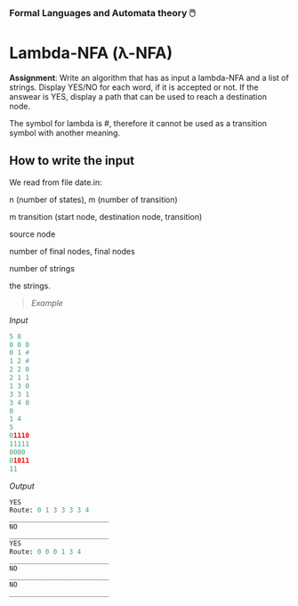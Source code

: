 ### Formal Languages and Automata theory :computer_mouse:
# Lambda-NFA (λ-NFA)

**Assignment**: Write an algorithm that has as input a lambda-NFA and a list of strings. Display YES/NO for each word, if it is accepted or not. If the answear is YES, display a path that can be used to reach a destination node. 

The symbol for lambda is #, therefore it cannot be used as a transition symbol with another meaning.

## How to write the input
We read from file date.in:

n (number of states), m (number of transition)

m transition (start node, destination node, transition)

source node

number of final nodes, final nodes

number of strings

the strings.


> _Example_

_Input_
``` python
5 8
0 0 0
0 1 #
1 2 #
2 2 0
2 1 1
1 3 0
3 3 1
3 4 0
0
1 4
5
01110
11111
0000
01011
11
```

_Output_
``` python
YES
Route: 0 1 3 3 3 3 4
_________________________
NO
_________________________
YES
Route: 0 0 0 1 3 4
_________________________
NO
_________________________
NO
_________________________
```
